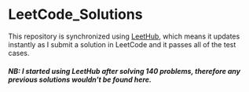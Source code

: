 # LeetCode_Solutions
This repository is synchronized using [LeetHub](https://github.com/QasimWani/LeetHub), which means it updates instantly as I submit a solution in LeetCode and it passes all of the test cases.
##### NB: I started using LeetHub after solving 140 problems, therefore any previous solutions wouldn't be found here.
